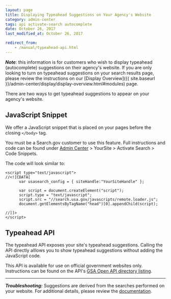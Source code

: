 ```yaml
---
layout: page
title: Displaying Typeahead Suggestions on Your Agency's Website
category: admin-center
tags: api activate-search autocomplete
date: October 26, 2017
last_modified_at: October 26, 2017

redirect_from:
    - /manual/typeahead-api.html
---
```


**_Note_**: this information is for customers who wish to display typeahead (autocomplete) suggestions on their agency's website. If you are only looking to turn on typeahead suggestions on your search results page, please review the instructions on our [Display Overview]({{ site.baseurl }}/admin-center/display/display-overview.html#modules) page.

There are two ways to get typeahead suggestions to appear on your agency's website.

## JavaScript Snippet

We offer a JavaScript snippet that is placed on your pages before the closing `</body>` tag. 

You must be a Search.gov customer to use this feature. Full instructions and code can be found under [Admin Center](https://search.usa.gov/sites) > YourSite > Activate Search > Code Snippets.

The code will look similar to:

    <script type="text/javascript">
    //<![CDATA[
          var usasearch_config = { siteHandle:"YourSiteHandle" };
    
          var script = document.createElement("script");
          script.type = "text/javascript";
          script.src = "//search.usa.gov/javascripts/remote.loader.js";
          document.getElementsByTagName("head")[0].appendChild(script);
    
    //]]>
    </script>


## Typeahead API 

The typeahead API exposes your site's typeahead suggestions. Calling the API directly alllows you to show typeahead suggestions without adding the JavaScript code.

This API is available for use on official government websites only. Instructions can be found on the API's [GSA Open API directory listing](https://open.gsa.gov/api/searchgov-suggestions/).

--- 
***Troubleshooting:*** Suggestions are derived from the searches performed on your website. For additional details, please review the [documentation](https://open.gsa.gov/api/searchgov-suggestions/).
